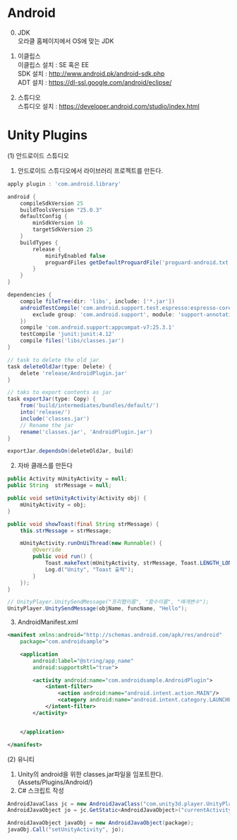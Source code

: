 # Android  
  
0. JDK   
  오라클 홈페이지에서 OS에 맞는 JDK
   
1. 이클립스  
  이클립스 설치 : SE 혹은 EE  
  SDK 설치 : http://www.android.pk/android-sdk.php  
  ADT 설치 : https://dl-ssl.google.com/android/eclipse/  
   
2. 스튜디오  
   스튜디오 설치 : https://developer.android.com/studio/index.html  
   
# Unity Plugins

(1) 안드로이드 스튜디오
1. 안드로이드 스튜디오에서 라이브러리 프로젝트를 만든다.
```gradle
apply plugin : 'com.android.library'

android {
    compileSdkVersion 25
    buildToolsVersion "25.0.3"
    defaultConfig {
        minSdkVersion 16
        targetSdkVersion 25
    }
    buildTypes {
        release {
            minifyEnabled false
            proguardFiles getDefaultProguardFile('proguard-android.txt'), 'proguard-rules.pro'
        }
    }
}

dependencies {
    compile fileTree(dir: 'libs', include: ['*.jar'])
    androidTestCompile('com.android.support.test.espresso:espresso-core:2.2.2', {
        exclude group: 'com.android.support', module: 'support-annotations'
    })
    compile 'com.android.support:appcompat-v7:25.3.1'
    testCompile 'junit:junit:4.12'
    compile files('libs/classes.jar')
}

// task to delete the old jar
task deleteOldJar(type: Delete) {
    delete 'release/AndroidPlugin.jar'
}

// taks to export contents as jar
task exportJar(type: Copy) {
    from('build/intermediates/bundles/default/')
    into('release/')
    include('classes.jar')
    // Rename the jar
    rename('classes.jar', 'AndroidPlugin.jar')
}

exportJar.dependsOn(deleteOldJar, build)
```

2. 자바 클래스를 만든다
```java
public Activity mUnityActivity = null;
public String  strMessage = null;

public void setUnityActivity(Activity obj) {
    mUnityActivity = obj;
}

public void showToast(final String strMessage) {
    this.strMessage = strMessage;

    mUnityActivity.runOnUiThread(new Runnable() {
        @Override
        public void run() {
            Toast.makeText(mUnityActivity, strMessage, Toast.LENGTH_LONG).show();
            Log.d("Unity", "Toast 출력");
        }
    });
}
```
```csharp
// UnityPlayer.UnitySendMessage("프리팹이름", "함수이름", "매개변수");
UnityPlayer.UnitySendMessage(objName, funcName, "Hello");
```

3. AndroidManifest.xml
```xml
<manifest xmlns:android="http://schemas.android.com/apk/res/android"
    package="com.androidsample">

    <application
        android:label="@string/app_name"
        android:supportsRtl="true">

        <activity android:name="com.androidsample.AndroidPlugin">
            <intent-filter>
                <action android:name="android.intent.action.MAIN"/>
                <category android:name="android.intent.category.LAUNCHER"/>
            </intent-filter>
        </activity>


    </application>

</manifest>
```

(2) 유니티
1. Unity의 android을 위한 classes.jar파일을 임포트한다. (Assets/Plugins/Android/)
2. C# 스크립트 작성
```csharp
AndroidJavaClass jc = new AndroidJavaClass("com.unity3d.player.UnityPlayer");
AndroidJavaObject jo = jc.GetStatic<AndroidJavaObject>("currentActivity");

AndroidJavaObject javaObj = new AndroidJavaObject(package);
javaObj.Call("setUnityActivity", jo);
```

